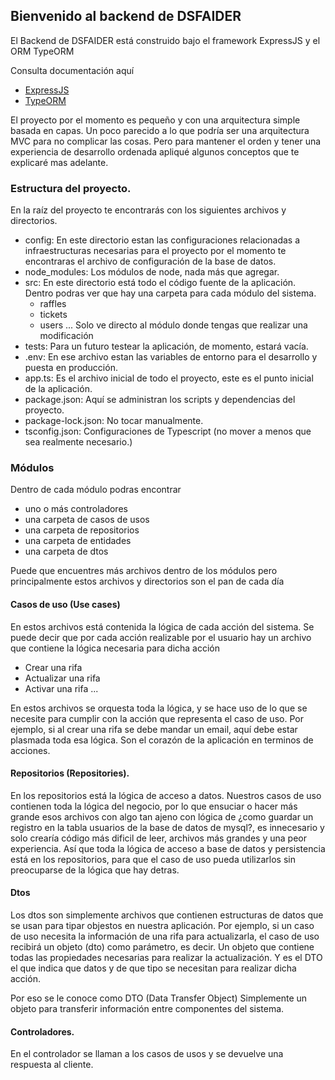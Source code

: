 ## Bienvenido al backend de DSFAIDER

El Backend de DSFAIDER está construido bajo el framework ExpressJS y el ORM TypeORM

Consulta documentación aquí

- [ExpressJS](https://expressjs.com/es/)
- [TypeORM](https://typeorm.io/)

El proyecto por el momento es pequeño y con una arquitectura simple basada en capas.
Un poco parecido a lo que podría ser una arquitectura MVC para no complicar las cosas.
Pero para mantener el orden y tener una experiencia de desarrollo ordenada apliqué algunos conceptos que te explicaré mas adelante.
 
### Estructura del proyecto.

En la raíz del proyecto te encontrarás con los siguientes archivos y directorios.

- config:
    En este directorio estan las configuraciones relacionadas a infraestructuras necesarias para el proyecto
    por el momento te encontraras el archivo de configuración de la base de datos.
- node_modules:
    Los módulos de node, nada más que agregar.
- src:
    En este directorio está todo el código fuente de la aplicación.
    Dentro podras ver que hay una carpeta para cada módulo del sistema.
    - raffles
    - tickets
    - users
    ...
    Solo ve directo al módulo donde tengas que realizar una modificación
- tests:
    Para un futuro testear la aplicación, de momento, estará vacía.
- .env:
    En ese archivo estan las variables de entorno para el desarrollo y puesta en producción.
- app.ts:
    Es el archivo inicial de todo el proyecto, este es el punto inicial de la aplicación.
- package.json:
    Aquí se administran los scripts y dependencias del proyecto.
- package-lock.json:
    No tocar manualmente.
- tsconfig.json:
    Configuraciones de Typescript (no mover a menos que sea realmente necesario.)

### Módulos

Dentro de cada módulo podras encontrar
- uno o más controladores
- una carpeta de casos de usos
- una carpeta de repositorios
- una carpeta de entidades
- una carpeta de dtos

Puede que encuentres más archivos dentro de los módulos pero principalmente estos archivos y directorios son el pan de cada día

#### Casos de uso (Use cases)

En estos archivos está contenida la lógica de cada acción del sistema.
Se puede decir que por cada acción realizable por el usuario hay un archivo que contiene la lógica necesaria para dicha acción

- Crear una rifa
- Actualizar una rifa
- Activar una rifa
...

En estos archivos se orquesta toda la lógica, y se hace uso de lo que se necesite para cumplir con la acción que representa el caso de uso.
Por ejemplo, si al crear una rifa se debe mandar un email, aquí debe estar plasmada toda esa lógica.
Son el corazón de la aplicación en terminos de acciones.

#### Repositorios (Repositories).

En los repositorios está la lógica de acceso a datos.
Nuestros casos de uso contienen toda la lógica del negocio, por lo que ensuciar o hacer más grande esos archivos con algo tan ajeno con lógica de ¿como guardar un registro en la tabla usuarios de la base de datos de mysql?, es innecesario y solo crearía código más dificil de leer, archivos más grandes y una peor experiencia.
Así que toda la lógica de acceso a base de datos y persistencia está en los repositorios, para que el caso de uso pueda utilizarlos sin preocuparse de la lógica que hay detras.

#### Dtos

Los dtos son simplemente archivos que contienen estructuras de datos que se usan para tipar objestos en nuestra aplicación. Por ejemplo, si un caso de uso necesita la información de una rifa para actualizarla, el caso de uso recibirá un objeto (dto) como parámetro, es decir. Un objeto que contiene todas las propiedades necesarias para realizar la actualización. Y es el DTO el que indica que datos y de que tipo se necesitan para realizar dicha acción.

Por eso se le conoce como DTO (Data Transfer Object)
Simplemente un objeto para transferir información entre componentes del sistema.

#### Controladores.

En el controlador se llaman a los casos de usos y se devuelve una respuesta al cliente.
